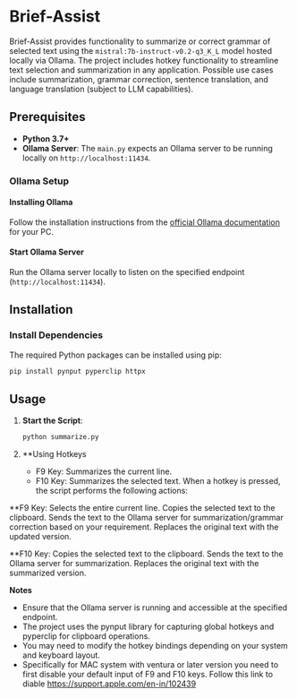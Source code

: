 # Brief-Assist

Brief-Assist provides functionality to summarize or correct grammar of selected text using the `mistral:7b-instruct-v0.2-q3_K_L` model hosted locally via Ollama. The project includes hotkey functionality to streamline text selection and summarization in any application. Possible use cases include summarization, grammar correction, sentence translation, and language translation (subject to LLM capabilities).

## Prerequisites

- **Python 3.7+**
- **Ollama Server**: The `main.py` expects an Ollama server to be running locally on `http://localhost:11434`.

### Ollama Setup

#### Installing Ollama
Follow the installation instructions from the [official Ollama documentation](https://ollama.ai/docs/getting-started) for your PC.

#### Start Ollama Server
Run the Ollama server locally to listen on the specified endpoint (`http://localhost:11434`).

## Installation

### Install Dependencies

The required Python packages can be installed using pip:

```bash
pip install pynput pyperclip httpx
```

## Usage

1. **Start the Script**:
   ```bash
   python summarize.py
   ```

2. **Using Hotkeys
   - F9 Key: Summarizes the current line.
   - F10 Key: Summarizes the selected text.
When a hotkey is pressed, the script performs the following actions:

**F9 Key:
Selects the entire current line.
Copies the selected text to the clipboard.
Sends the text to the Ollama server for summarization/grammar correction based on your requirement.
Replaces the original text with the updated version.

**F10 Key:
Copies the selected text to the clipboard.
Sends the text to the Ollama server for summarization.
Replaces the original text with the summarized version.

**Notes**
- Ensure that the Ollama server is running and accessible at the specified endpoint.
- The project uses the pynput library for capturing global hotkeys and pyperclip for clipboard operations.
- You may need to modify the hotkey bindings depending on your system and keyboard layout. 
- Specifically for MAC system with ventura or later version you need to first disable your default input of F9 and F10 keys. Follow this link to diable https://support.apple.com/en-in/102439
